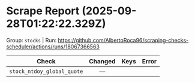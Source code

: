 # Scrape Report (2025-09-28T01:22:22.329Z)

Group: `stocks`  |  Run: https://github.com/AlbertoRoca96/scraping-checks-scheduler/actions/runs/18067366563

| Check | Changed | Keys | Error |
|---|:---:|:--|:--|
| `stock_ntdoy_global_quote` | — |  |  |
